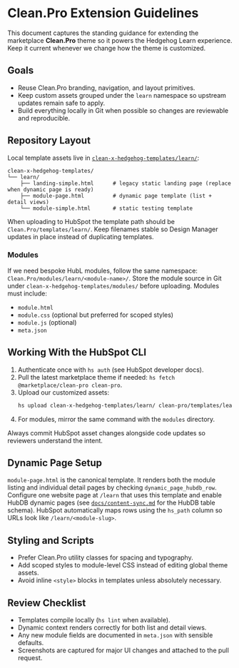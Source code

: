 # Clean.Pro Extension Guidelines

This document captures the standing guidance for extending the marketplace **Clean.Pro** theme so it powers the Hedgehog Learn experience. Keep it current whenever we change how the theme is customized.

## Goals
- Reuse Clean.Pro branding, navigation, and layout primitives.
- Keep custom assets grouped under the `learn` namespace so upstream updates remain safe to apply.
- Build everything locally in Git when possible so changes are reviewable and reproducible.

## Repository Layout
Local template assets live in [`clean-x-hedgehog-templates/learn/`](../clean-x-hedgehog-templates/learn/):

```
clean-x-hedgehog-templates/
└── learn/
    ├── landing-simple.html      # legacy static landing page (replace when dynamic page is ready)
    ├── module-page.html         # dynamic page template (list + detail views)
    └── module-simple.html       # static testing template
```

When uploading to HubSpot the template path should be `Clean.Pro/templates/learn/`. Keep filenames stable so Design Manager updates in place instead of duplicating templates.

### Modules
If we need bespoke HubL modules, follow the same namespace: `Clean.Pro/modules/learn/<module-name>/`. Store the module source in Git under `clean-x-hedgehog-templates/modules/` before uploading. Modules must include:
- `module.html`
- `module.css` (optional but preferred for scoped styles)
- `module.js` (optional)
- `meta.json`

## Working With the HubSpot CLI
1. Authenticate once with `hs auth` (see HubSpot developer docs).
2. Pull the latest marketplace theme if needed: `hs fetch @marketplace/clean-pro clean-pro`.
3. Upload our customized assets:
   ```bash
   hs upload clean-x-hedgehog-templates/learn/ clean-pro/templates/learn/
   ```
4. For modules, mirror the same command with the `modules` directory.

Always commit HubSpot asset changes alongside code updates so reviewers understand the intent.

## Dynamic Page Setup
`module-page.html` is the canonical template. It renders both the module listing and individual detail pages by checking `dynamic_page_hubdb_row`. Configure one website page at `/learn` that uses this template and enable HubDB dynamic pages (see [`docs/content-sync.md`](content-sync.md) for the HubDB table schema). HubSpot automatically maps rows using the `hs_path` column so URLs look like `/learn/<module-slug>`.

## Styling and Scripts
- Prefer Clean.Pro utility classes for spacing and typography.
- Add scoped styles to module-level CSS instead of editing global theme assets.
- Avoid inline `<style>` blocks in templates unless absolutely necessary.

## Review Checklist
- Templates compile locally (`hs lint` when available).
- Dynamic context renders correctly for both list and detail views.
- Any new module fields are documented in `meta.json` with sensible defaults.
- Screenshots are captured for major UI changes and attached to the pull request.
